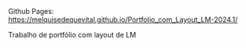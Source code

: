 Github Pages: https://melquisedequevital.github.io/Portfolio_com_Layout_LM-2024.1/

Trabalho de portfólio com layout de LM
